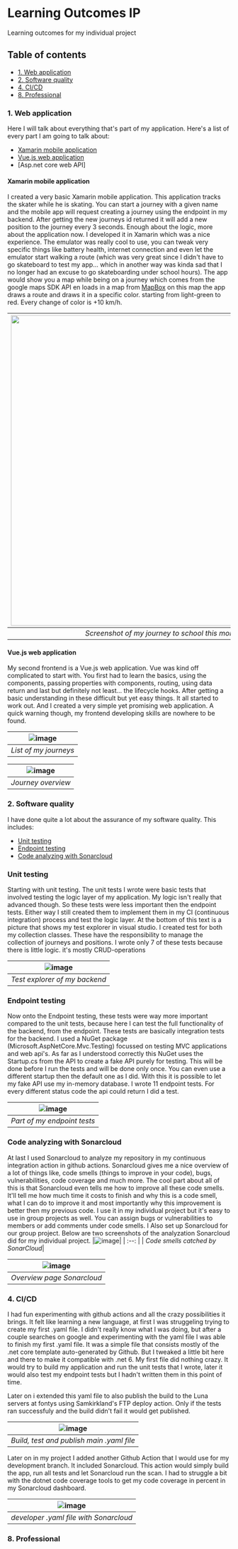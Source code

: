 # Learning Outcomes IP
Learning outcomes for my individual project

## Table of contents
- [1. Web application](#1-web-application)
- [2. Software quality](#2-software-quality)
- [4. CI/CD](#4-cicd)
- [8. Professional](#8-professional)

### 1. Web application
Here I will talk about everything that's part of my application. Here's a list of every part I am going to talk about:
- [Xamarin mobile application](#xamarin-mobile-application)
- [Vue.js web application](#vuejs-web-application)
- [Asp.net core web API]

#### Xamarin mobile application
I created a very basic Xamarin mobile application. This application tracks the skater while he is skating. You can start a journey with a given name and the mobile app will request creating a journey using the endpoint in my backend. After getting the new journeys id returned it will add a new position to the journey every 3 seconds. Enough about the logic, more about the application now. I developed it in Xamarin which was a nice experience. The emulator was really cool to use, you can tweak very specific things like battery health, internet connection and even let the emulator start walking a route (which was very great since I didn't have to go skateboard to test my app... which in another way was kinda sad that I no longer had an excuse to go skateboarding under school hours). The app would show you a map while being on a journey which comes from the google maps SDK API en loads in a map from [MapBox](https://www.mapbox.com/) on this map the app draws a route and draws it in a specific color. starting from light-green to red. Every change of color is +10 km/h.

|<image src="https://user-images.githubusercontent.com/58734636/171807407-4d512cb1-0acf-46f2-b013-1e4cf212d8ba.png" height="700px">|
|:--:|
| _Screenshot of my journey to school this morning_ |

#### Vue.js web application
My second frontend is a Vue.js web application. Vue was kind off complicated to start with. You first had to learn the basics, using the components, passing properties with components, routing, using data return and last but definitely not least... the lifecycle hooks. After getting a basic understanding in these difficult but yet easy things. It all started to work out. And I created a very simple yet promising web application. A quick warning though, my frontend developing skills are nowhere to be found.

|![image](https://user-images.githubusercontent.com/58734636/171812758-78ce6a15-ba3f-4d9b-808b-d881e2f8e6ce.png)|
|:--:|
| _List of my journeys_ |

  
|![image](https://user-images.githubusercontent.com/58734636/171812095-d15676f0-2b97-4986-bc99-e774188a538b.png)|
|:--:|
| _Journey overview_ |

### 2. Software quality
I have done quite a lot about the assurance of my software quality. This includes:
- [Unit testing](#unit-testing)
- [Endpoint testing](#endpoint-testing)
- [Code analyzing with Sonarcloud](#code-analyzing-with-sonarcloud)

### Unit testing
Starting with unit testing. The unit tests I wrote were basic tests that involved testing the logic layer of my application. My logic isn't really that advanced though. So these tests were less important then the endpoint tests. Either way I still created them to implement them in my CI (continuous integration) process and test the logic layer. At the bottom of this text is a picture that shows my test explorer in visual studio. I created test for both my collection classes. These have the responsibility to manage the collection of journeys and positions. I wrote only 7 of these tests because there is little logic. it's mostly CRUD-operations <br>

|![image](https://user-images.githubusercontent.com/58734636/170981594-719d9412-a4ab-4f45-a3d8-aa371d67b096.png)|
| :--: |
| _Test explorer of my backend_|

### Endpoint testing
Now onto the Endpoint testing, these tests were way more important compared to the unit tests, because here I can test the full functionality of the backend, from the endpoint. These tests are basically integration tests for the backend. I used a NuGet package (Microsoft.AspNetCore.Mvc.Testing) focussed on testing MVC applications and web api's. As far as I understood correctly this NuGet uses the Startup.cs from the API to create a fake API purely for testing. This will be done before I run the tests and will be done only once. You can even use a different startup then the default one as I did. With this it is possible to let my fake API use my in-memory database. I wrote 11 endpoint tests. For every different status code the api could return I did a test. <br>

|![image](https://user-images.githubusercontent.com/58734636/170985163-74434eab-5b29-4534-831e-11a3fee41dbd.png)|
| :--: |
| _Part of my endpoint tests_|

### Code analyzing with Sonarcloud
At last I used Sonarcloud to analyze my repository in my continuous integration action in github actions. Sonarcloud gives me a nice overview of a lot of things like, code smells (things to improve in your code), bugs, vulnerabilities, code coverage and much more. The cool part about all of this is that Sonarcloud even tells me how to improve all these code smells. It'll tell me how much time it costs to finish and why this is a code smell, what I can do to improve it and most importantly why this improvement is better then my previous code. I use it in my individual project but it's easy to use in group projects as well. You can assign bugs or vulnerabilities to members or add comments under code smells. I Also set up Sonarcloud for our group project. Below are two screenshots of the analyzation Sonarcloud did for my individual project.
|![image](https://user-images.githubusercontent.com/58734636/171047461-34c44fec-716f-4bd8-83d0-d7872acb1ac3.png)|
| :--: |
| _Code smells catched by SonarCloud_|

|![image](https://user-images.githubusercontent.com/58734636/171047662-d565adf8-9f13-4f3b-a9c9-eb88dd70f0a1.png)|
| :--: |
| _Overview page Sonarcloud_|

### 4. CI/CD
I had fun experimenting with github actions and all the crazy possibilities it brings. It felt like learning a new language, at first I was struggeling trying to create my first .yaml file. I didn't really know what I was doing, but after a couple searches on google and experimenting with the yaml file I was able to finish my first .yaml file. It was a simple file that consists mostly of the .net core template auto-generated by Github. But I tweaked a little bit here and there to make it compatible with .net 6. My first file did nothing crazy. It would try to build my application and run the unit tests that I wrote, later it would also test my endpoint tests but I hadn't written them in this point of time.

Later on i extended this yaml file to also publish the build to the Luna servers at fontys using Samkirkland's FTP deploy action. Only if the tests ran successfuly and the build didn't fail it would get published.

|![image](https://user-images.githubusercontent.com/58734636/171802438-497cc4ff-b049-4cf2-8431-9fcffa00ceba.png)|
|:--:|
| _Build, test and publish main .yaml file_ |

Later on in my project I added another Github Action that I would use for my development branch. It included Sonarcloud. This action would simply build the app, run all tests and let Sonarcloud run the scan. I had to struggle a bit with the dotnet code coverage tools to get my code coverage in percent in my Sonarcloud dashboard.

|![image](https://user-images.githubusercontent.com/58734636/171804102-6779e65d-4cf8-4bd0-b043-c4cbe73581d5.png)|
|:--:|
| _developer .yaml file with Sonarcloud_ |

### 8. Professional
